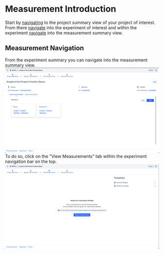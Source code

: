 # Measurement Introduction

Start by [navigating](../project/project_introduction.md#project-navigation) to the project summary view of your project of interest.
From there [navigate](../experiment/experiment_introduction.md#experiment-navigation) into the experiment of interest and within the experiment [navigate](#measurement-navigation) into the measurement summary view.

## Measurement Navigation

From the experiment summary you can navigate into the measurement summary view.
![experiment_summary](../experiment/images/experimental_summary.png)
To do so, click on the "View Measurements" tab within the experiment navigation bar on the top.
![measurement_summary](images/measurement_summary_no_measurements.png)
